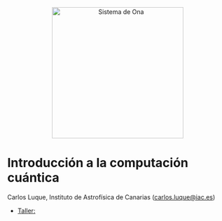 <center><img src="/images/qcomp_quantumspain.jpg?raw=true" alt="Sistema de Ona" width="300"  /></center>


# Introducción a la computación cuántica

Carlos Luque, Instituto de Astrofísica de Canarias (carlos.luque@iac.es)


- [Taller:](href=https://colab.research.google.com/github/carlos-luque/TallerCC_IES_Minik_2025/blob/main/Masterclass_2025_qibo.ipynb)
